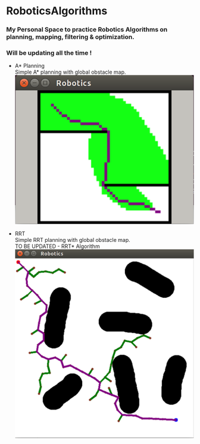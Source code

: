 # RoboticsAlgorithms

### My Personal Space to practice Robotics Algorithms on planning, mapping, filtering & optimization. 

### Will be updating all the time !

- A* Planning\
  Simple A* planning with global obstacle map.
  ![](./results/astar.png)

- RRT\
  Simple RRT planning with global obstacle map.\
  TO BE UPDATED - RRT* Algorithm
  ![](./results/rrt.png)


